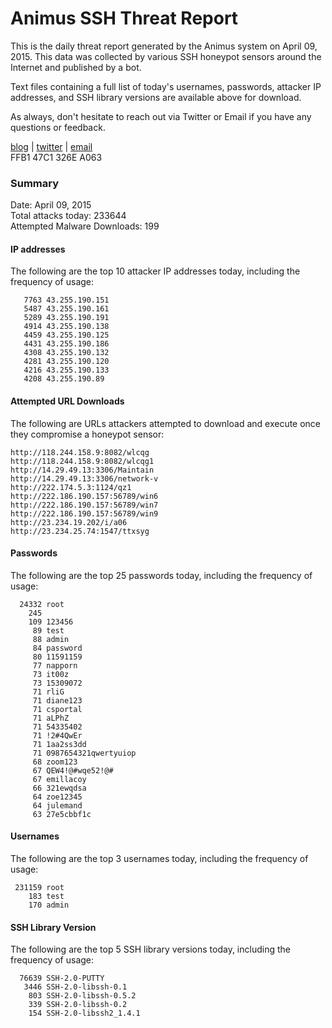 # Animus SSH Threat Report

This is the daily threat report generated by the Animus system on April 09, 2015. This data was collected by various SSH honeypot sensors around the Internet and published by a bot.  

Text files containing a full list of today's usernames, passwords, attacker IP addresses, and SSH library versions are available above for download.  

As always, don't hesitate to reach out via Twitter or Email if you have any questions or feedback.  

[blog](http://morris.guru) | [twitter](https://twitter.com/andrew___morris) | [email](mailto:andrew@morris.guru)  
FFB1 47C1 326E A063  

### Summary

Date: April 09, 2015  
Total attacks today: 233644  
Attempted Malware Downloads: 199 

#### IP addresses
The following are the top 10 attacker IP addresses today, including the frequency of usage:
```
   7763 43.255.190.151
   5487 43.255.190.161
   5289 43.255.190.191
   4914 43.255.190.138
   4459 43.255.190.125
   4431 43.255.190.186
   4308 43.255.190.132
   4281 43.255.190.120
   4216 43.255.190.133
   4208 43.255.190.89
```

#### Attempted URL Downloads
The following are URLs attackers attempted to download and execute once they compromise a honeypot sensor:
```
http://118.244.158.9:8082/wlcqg
http://118.244.158.9:8082/wlcqg1
http://14.29.49.13:3306/Maintain
http://14.29.49.13:3306/network-v
http://222.174.5.3:1124/qz1
http://222.186.190.157:56789/win6
http://222.186.190.157:56789/win7
http://222.186.190.157:56789/win9
http://23.234.19.202/i/a06
http://23.234.25.74:1547/ttxsyg
```

#### Passwords
The following are the top 25 passwords today, including the frequency of usage:
```
  24332 root
    245 
    109 123456
     89 test
     88 admin
     84 password
     80 11591159
     77 napporn
     73 it00z
     73 15309072
     71 rliG
     71 diane123
     71 csportal
     71 aLPhZ
     71 54335402
     71 !2#4QwEr
     71 1aa2ss3dd
     71 0987654321qwertyuiop
     68 zoom123
     67 QEW4!@#wqe52!@#
     67 emillacoy
     66 321ewqdsa
     64 zoe12345
     64 julemand
     63 27e5cbbf1c
```

#### Usernames
The following are the top 3 usernames today, including the frequency of usage:
```
 231159 root
    183 test
    170 admin
```

#### SSH Library Version
The following are the top 5 SSH library versions today, including the frequency of usage:
```
  76639 SSH-2.0-PUTTY
   3446 SSH-2.0-libssh-0.1
    803 SSH-2.0-libssh-0.5.2
    339 SSH-2.0-libssh-0.2
    154 SSH-2.0-libssh2_1.4.1
```
